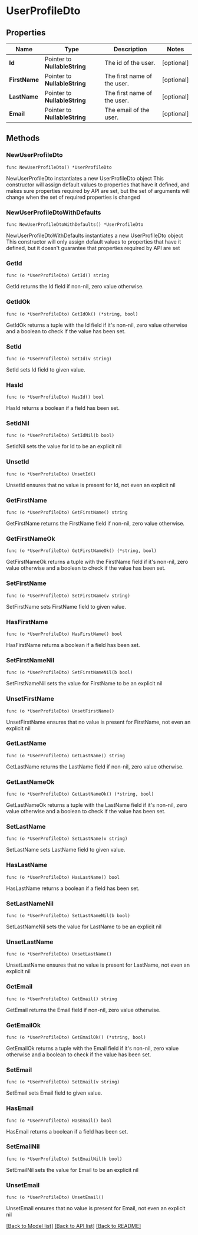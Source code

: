 # UserProfileDto

## Properties

Name | Type | Description | Notes
------------ | ------------- | ------------- | -------------
**Id** | Pointer to **NullableString** | The id of the user. | [optional] 
**FirstName** | Pointer to **NullableString** | The first name of the user. | [optional] 
**LastName** | Pointer to **NullableString** | The first name of the user. | [optional] 
**Email** | Pointer to **NullableString** | The email of the user. | [optional] 

## Methods

### NewUserProfileDto

`func NewUserProfileDto() *UserProfileDto`

NewUserProfileDto instantiates a new UserProfileDto object
This constructor will assign default values to properties that have it defined,
and makes sure properties required by API are set, but the set of arguments
will change when the set of required properties is changed

### NewUserProfileDtoWithDefaults

`func NewUserProfileDtoWithDefaults() *UserProfileDto`

NewUserProfileDtoWithDefaults instantiates a new UserProfileDto object
This constructor will only assign default values to properties that have it defined,
but it doesn't guarantee that properties required by API are set

### GetId

`func (o *UserProfileDto) GetId() string`

GetId returns the Id field if non-nil, zero value otherwise.

### GetIdOk

`func (o *UserProfileDto) GetIdOk() (*string, bool)`

GetIdOk returns a tuple with the Id field if it's non-nil, zero value otherwise
and a boolean to check if the value has been set.

### SetId

`func (o *UserProfileDto) SetId(v string)`

SetId sets Id field to given value.

### HasId

`func (o *UserProfileDto) HasId() bool`

HasId returns a boolean if a field has been set.

### SetIdNil

`func (o *UserProfileDto) SetIdNil(b bool)`

 SetIdNil sets the value for Id to be an explicit nil

### UnsetId
`func (o *UserProfileDto) UnsetId()`

UnsetId ensures that no value is present for Id, not even an explicit nil
### GetFirstName

`func (o *UserProfileDto) GetFirstName() string`

GetFirstName returns the FirstName field if non-nil, zero value otherwise.

### GetFirstNameOk

`func (o *UserProfileDto) GetFirstNameOk() (*string, bool)`

GetFirstNameOk returns a tuple with the FirstName field if it's non-nil, zero value otherwise
and a boolean to check if the value has been set.

### SetFirstName

`func (o *UserProfileDto) SetFirstName(v string)`

SetFirstName sets FirstName field to given value.

### HasFirstName

`func (o *UserProfileDto) HasFirstName() bool`

HasFirstName returns a boolean if a field has been set.

### SetFirstNameNil

`func (o *UserProfileDto) SetFirstNameNil(b bool)`

 SetFirstNameNil sets the value for FirstName to be an explicit nil

### UnsetFirstName
`func (o *UserProfileDto) UnsetFirstName()`

UnsetFirstName ensures that no value is present for FirstName, not even an explicit nil
### GetLastName

`func (o *UserProfileDto) GetLastName() string`

GetLastName returns the LastName field if non-nil, zero value otherwise.

### GetLastNameOk

`func (o *UserProfileDto) GetLastNameOk() (*string, bool)`

GetLastNameOk returns a tuple with the LastName field if it's non-nil, zero value otherwise
and a boolean to check if the value has been set.

### SetLastName

`func (o *UserProfileDto) SetLastName(v string)`

SetLastName sets LastName field to given value.

### HasLastName

`func (o *UserProfileDto) HasLastName() bool`

HasLastName returns a boolean if a field has been set.

### SetLastNameNil

`func (o *UserProfileDto) SetLastNameNil(b bool)`

 SetLastNameNil sets the value for LastName to be an explicit nil

### UnsetLastName
`func (o *UserProfileDto) UnsetLastName()`

UnsetLastName ensures that no value is present for LastName, not even an explicit nil
### GetEmail

`func (o *UserProfileDto) GetEmail() string`

GetEmail returns the Email field if non-nil, zero value otherwise.

### GetEmailOk

`func (o *UserProfileDto) GetEmailOk() (*string, bool)`

GetEmailOk returns a tuple with the Email field if it's non-nil, zero value otherwise
and a boolean to check if the value has been set.

### SetEmail

`func (o *UserProfileDto) SetEmail(v string)`

SetEmail sets Email field to given value.

### HasEmail

`func (o *UserProfileDto) HasEmail() bool`

HasEmail returns a boolean if a field has been set.

### SetEmailNil

`func (o *UserProfileDto) SetEmailNil(b bool)`

 SetEmailNil sets the value for Email to be an explicit nil

### UnsetEmail
`func (o *UserProfileDto) UnsetEmail()`

UnsetEmail ensures that no value is present for Email, not even an explicit nil

[[Back to Model list]](../README.md#documentation-for-models) [[Back to API list]](../README.md#documentation-for-api-endpoints) [[Back to README]](../README.md)


